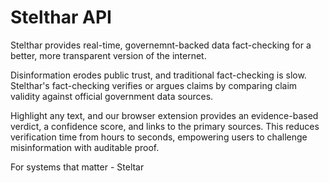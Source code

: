 # Stelthar API
Stelthar provides real-time, governemnt-backed data fact-checking for a better, more transparent version of the internet.

Disinformation erodes public trust, and traditional fact-checking is slow. Stelthar's fact-checking verifies or argues claims by comparing claim validity against official government data sources.

Highlight any text, and our browser extension provides an evidence-based verdict, a confidence score, and links to the primary sources. This reduces verification time from hours to seconds, empowering users to challenge misinformation with auditable proof.

For systems that matter - Steltar
